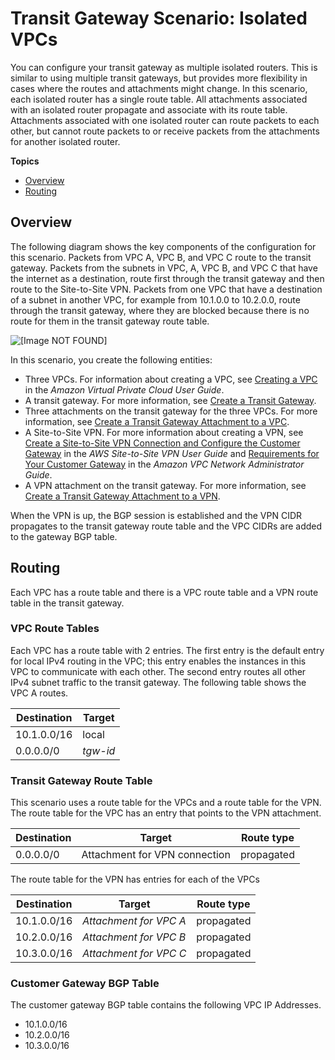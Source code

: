 # Transit Gateway Scenario: Isolated VPCs<a name="transit-gateway-isolated"></a>

You can configure your transit gateway as multiple isolated routers\. This is similar to using multiple transit gateways, but provides more flexibility in cases where the routes and attachments might change\. In this scenario, each isolated router has a single route table\. All attachments associated with an isolated router propagate and associate with its route table\. Attachments associated with one isolated router can route packets to each other, but cannot route packets to or receive packets from the attachments for another isolated router\.

**Topics**
+ [Overview](#transit-gateway-isolated-overview)
+ [Routing](#transit-gateway-isolated-routes)

## Overview<a name="transit-gateway-isolated-overview"></a>

The following diagram shows the key components of the configuration for this scenario\. Packets from VPC A, VPC B, and VPC C route to the transit gateway\. Packets from the subnets in VPC, A, VPC B, and VPC C that have the internet as a destination, route first through the transit gateway and then route to the Site\-to\-Site VPN\. Packets from one VPC that have a destination of a subnet in another VPC, for example from 10\.1\.0\.0 to 10\.2\.0\.0, route through the transit gateway, where they are blocked because there is no route for them in the transit gateway route table\. 

![\[Image NOT FOUND\]](http://docs.aws.amazon.com/vpc/latest/tgw/images/transit-gateway-centralized.png)

In this scenario, you create the following entities:
+ Three VPCs\. For information about creating a VPC, see [Creating a VPC](https://docs.aws.amazon.com/vpc/latest/userguide//working-with-vpcs.html#Create-VPC) in the *Amazon Virtual Private Cloud User Guide*\.
+ A transit gateway\. For more information, see [Create a Transit Gateway](tgw-transit-gateways.md#create-tgw)\.
+ Three attachments on the transit gateway for the three VPCs\. For more information, see [Create a Transit Gateway Attachment to a VPC](tgw-vpc-attachments.md#create-vpc-attachment)\.
+ A Site\-to\-Site VPN\. For more information about creating a VPN, see [Create a Site\-to\-Site VPN Connection and Configure the Customer Gateway](https://docs.aws.amazon.com/vpn/latest/s2svpn//SetUpVPNConnections.html#vpn-create-vpn-connection) in the *AWS Site\-to\-Site VPN User Guide* and [Requirements for Your Customer Gateway](https://docs.aws.amazon.com/vpc/latest/adminguide/Introduction.html#CGRequirements) in the *Amazon VPC Network Administrator Guide*\.
+ A VPN attachment on the transit gateway\. For more information, see [Create a Transit Gateway Attachment to a VPN](tgw-vpn-attachments.md#create-vpn-attachment)\.

When the VPN is up, the BGP session is established and the VPN CIDR propagates to the transit gateway route table and the VPC CIDRs are added to the gateway BGP table\.

## Routing<a name="transit-gateway-isolated-routes"></a>

Each VPC has a route table and there is a VPC route table and a VPN route table in the transit gateway\.

### VPC Route Tables<a name="transit-gateway-isolated-route-tables"></a>

Each VPC has a route table with 2 entries\. The first entry is the default entry for local IPv4 routing in the VPC; this entry enables the instances in this VPC to communicate with each other\. The second entry routes all other IPv4 subnet traffic to the transit gateway\. The following table shows the VPC A routes\.


| Destination | Target | 
| --- | --- | 
|  10\.1\.0\.0/16  |  local  | 
| 0\.0\.0\.0/0 |  *tgw\-id*  | 

### Transit Gateway Route Table<a name="transit-gateway-isolated-route-table-tgw-route-table"></a>

This scenario uses a route table for the VPCs and a route table for the VPN\. The route table for the VPC has an entry that points to the VPN attachment\.


| Destination | Target | Route type | 
| --- | --- | --- | 
| 0\.0\.0\.0/0 | Attachment for VPN connection  |  propagated  | 

The route table for the VPN has entries for each of the VPCs


| Destination | Target | Route type | 
| --- | --- | --- | 
|  10\.1\.0\.0/16  |  *Attachment for VPC A*  |  propagated  | 
|  10\.2\.0\.0/16  |  *Attachment for VPC B*  |  propagated  | 
|  10\.3\.0\.0/16  |  *Attachment for VPC C*  |  propagated  | 

### Customer Gateway BGP Table<a name="transit-gateway-isolated-route-table-bgp-table"></a>

The customer gateway BGP table contains the following VPC IP Addresses\.
+ 10\.1\.0\.0/16
+ 10\.2\.0\.0/16
+ 10\.3\.0\.0/16